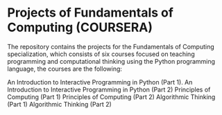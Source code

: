 # Projects of Fundamentals of Computing (COURSERA)

The repository contains the projects for the Fundamentals of Computing specialization, which consists of six courses focused on teaching programming and computational thinking using the Python programming language, the courses are the following: 

An Introduction to Interactive Programming in Python (Part 1). 
An Introduction to Interactive Programming in Python (Part 2)
Principles of Computing (Part 1)
Principles of Computing (Part 2)
Algorithmic Thinking (Part 1)
Algorithmic Thinking (Part 2)
